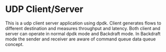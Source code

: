 # UDP Client/Server
This is a udp client server application using dpdk. Client generates flows to
different destination and measures throughput and latency. Both client and 
server can operate in normal dpdk mode and Backdraft mode. In Backdraft mode
the sender and receiver are aware of command queue data queue concept.

